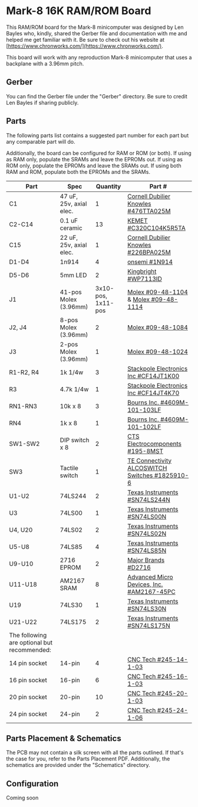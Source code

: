 # Mark-8 16K RAM/ROM Board

This RAM/ROM board for the Mark-8 minicomputer was designed by Len Bayles who, kindly, shared the Gerber file and documentation with me and helped me get familiar with it. Be sure to check out his website at [https://www.chronworks.com/](https://www.chronworks.com/).

This board will work with any reproduction Mark-8 minicomputer that uses a backplane with a 3.96mm pitch.

## Gerber

You can find the Gerber file under the "Gerber" directory. Be sure to credit Len Bayles if sharing publicly.

## Parts

The following parts list contains a suggested part number for each part but any comparable part will do.

Additionally, the board can be configured for RAM or ROM (or both). If using as RAM only, populate the SRAMs and leave the EPROMs out. If using as ROM only, populate the EPROMs and leave the SRAMs out. If using both RAM and ROM, populate both the EPROMs and the SRAMs.

| Part       | Spec        | Quantity | Part #                   |
| ---------- | ----------- | ---------| ------------------------ |
| C1         | 47 uF, 25v, axial elec.  | 1 | [Cornell Dubilier Knowles #476TTA025M](https://www.digikey.com/en/products/detail/cornell-dubilier-knowles/476TTA025M/5412827) |
| C2-C14     | 0.1 uF ceramic    | 13 | [KEMET #C320C104K5R5TA](https://www.digikey.com/en/products/detail/kemet/C320C104K5R5TA/818040) |
| C15        | 22 uF, 25v, axial elec.  | 1 | [Cornell Dubilier Knowles #226BPA025M](https://www.digikey.com/en/products/detail/cornell-dubilier-knowles/226BPA025M/5411600) |
| D1-D4      | 1n914       | 4 | [onsemi #1N914](https://www.digikey.com/en/products/detail/onsemi/1N914/978749) |
| D5-D6      | 5mm LED     | 2 | [Kingbright #WP7113ID](https://www.digikey.com/en/products/detail/kingbright/WP7113ID/1747663) |
| J1         | 41-pos Molex (3.96mm) | 3x10-pos, 1x11-pos | [Molex #09-48-1104](https://www.digikey.com/en/products/detail/molex/0009481104/863329) & [Molex #09-48-1114](https://www.digikey.com/en/products/detail/molex/0009481114/863330) |
| J2, J4     | 8-pos Molex (3.96mm) | 2 | [Molex #09-48-1084](https://www.digikey.com/en/products/detail/molex/0009481084/863327) |
| J3         | 2-pos Molex (3.96mm) | 1 | [Molex #09-48-1024](https://www.digikey.com/en/products/detail/molex/0009481024/863321) |
| R1-R2, R4  | 1k 1/4w     | 3 | [Stackpole Electronics Inc #CF14JT1K00](https://www.digikey.com/en/products/detail/stackpole-electronics-inc/CF14JT1K00/1741314) |
| R3         | 4.7k 1/4w   | 1 | [Stackpole Electronics Inc #CF14JT4K70](https://www.digikey.com/en/products/detail/stackpole-electronics-inc/CF14JT4K70/1741428) |
| RN1-RN3    | 10k x 8     | 3 | [Bourns Inc. #4609M-101-103LF](https://www.digikey.com/en/products/detail/bourns-inc/4609M-101-103LF/3787785) |
| RN4        | 1k x 8      | 1 | [Bourns Inc. #4609M-101-102LF](https://www.digikey.com/en/products/detail/bourns-inc/4609M-101-102LF/3787784) |
| SW1-SW2    | DIP switch x 8 | 2 | [CTS Electrocomponents #195-8MST](https://www.digikey.com/en/products/detail/cts-electrocomponents/195-8MST/90523) |
| SW3        | Tactile switch | 1 | [TE Connectivity ALCOSWITCH Switches #1825910-6](https://www.digikey.com/en/products/detail/te-connectivity-alcoswitch-switches/1825910-6/1632536) |
| U1-U2      | 74LS244 | 2 | [Texas Instruments #SN74LS244N](https://www.digikey.com/en/products/detail/texas-instruments/SN74LS244N/277299) |
| U3         | 74LS00     | 1 | [Texas Instruments #SN74LS00N](https://www.digikey.com/en/products/detail/texas-instruments/SN74LS00N/277272) |
| U4, U20    | 74LS02     | 2 | [Texas Instruments #SN74LS02N](https://www.digikey.com/en/products/detail/texas-instruments/SN74LS02N/277273) |
| U5-U8      | 74LS85     | 4 | [Texas Instruments #SN74LS85N](https://www.digikey.com/en/products/detail/texas-instruments/SN74LS85N/563035) |
| U9-U10     | 2716 EPROM | 2 | [Major Brands #D2716](https://www.jameco.com/z/D2716-Major-Brands-IC-2716-EPROM-16K-Bit-450ns-NMOS-UV-Erasable-and-Electrically-Programmable-EPROM_40002.html) |
| U11-U18    | AM2167 SRAM  | 8 | [Advanced Micro Devices, Inc. #AM2167-45PC](https://specialtypartsinc.com/products/1-pc-am2167-45pc-amd-standard-sram-16kx1-40ns-nmos-pdip20) |
| U19        | 74LS30     | 1 | [Texas Instruments #SN74LS30N](https://www.digikey.com/en/products/detail/texas-instruments/SN74LS30N/377726) |
| U21-U22    | 74LS175    | 2 | [Texas Instruments #SN74LS175N](https://www.digikey.com/en/products/detail/texas-instruments/SN74LS175N/277294) |
| The following are optional but recommended: |
| 14 pin socket  | 14-pin | 4 | [CNC Tech #245-14-1-03](https://www.digikey.com/en/products/detail/cnc-tech/245-14-1-03/3441580) |
| 16 pin socket  | 16-pin | 6 | [CNC Tech #245-16-1-03](https://www.digikey.com/en/products/detail/cnc-tech/245-16-1-03/3441581) |
| 20 pin socket  | 20-pin | 10 | [CNC Tech #245-20-1-03](https://www.digikey.com/en/products/detail/cnc-tech/245-20-1-03/3441583) |
| 24 pin socket  | 24-pin | 2 | [CNC Tech #245-24-1-06](https://www.digikey.com/en/products/detail/cnc-tech/245-24-1-06/3441585) |

## Parts Placement & Schematics

The PCB may not contain a silk screen with all the parts outlined. If that's the case for you, refer to the Parts Placement PDF. Additionally, the schematics are provided under the "Schematics" directory.

## Configuration

Coming soon
